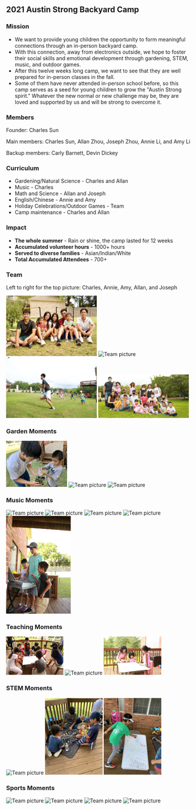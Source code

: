 ## 2021 Austin Strong Backyard Camp

### Mission

* We want to provide young children the opportunity to form meaningful connections through an in-person backyard camp. 
* With this connection, away from electronics outside, we hope to foster their social skills and emotional development through gardening, STEM, music, and outdoor games. 
* After this twelve weeks long camp, we want to see that they are well prepared for in-person classes in the fall. 
* Some of them have never attended in-person school before, so this camp serves as a seed for young children to grow the "Austin Strong spirit." Whatever the new normal or new challenge may be, they are loved and supported by us and will be strong to overcome it. 


### Members

Founder: Charles Sun

Main members: Charles Sun, Allan Zhou, Joseph Zhou, Annie Li, and Amy Li

Backup members: Carly Barnett, Devin Dickey

### Curriculum
* Gardening/Natural Science -  Charles and Allan
* Music - Charles
* Math and Science - Allan and Joseph
* English/Chinese - Annie and Amy
* Holiday Celebrations/Outdoor Games - Team
* Camp maintenance - Charles and Allan

### Impact

* **The whole summer** - Rain or shine, the camp lasted for 12 weeks
* **Accumulated volunteer hours** - 1000+ hours
* **Served to diverse families** - Asian/Indian/White
* **Total Accumulated Attendees** - 700+

### Team

Left to right for the top picture: Charles, Annie, Amy, Allan, and Joseph

<img src="images/Team/Impact.JPG"
     alt="Team picture"
     style="width: 49%" />
<img src="images/Team/G3.JPG"
     alt="Team picture"
     style="width: 49%" />
<img src="images/GCamp2.JPG"
     alt="Team picture"
     style="width: 49%" />
<img src="images/Team/G1WHS.JPG"
     alt="Team picture"
     style="width: 49%" />
    
    
### Garden Moments

<img src="images/Garden/Basil.JPG"
     alt="Team picture"
     style="width: 33%" />
<img src="images/Garden/GCKgrow.JPG"
     alt="Team picture"
     style="width: 33%" />
<img src="images/Garden/K2b.JPG"
     alt="Team picture"
     style="width: 33%" />



### Music Moments

<img src="images/Music/AA_Mus.JPG"
     alt="Team picture"
     style="width: 33%" />
<img src="images/Music/C_Mus7.JPG"
     alt="Team picture"
     style="width: 33%" />
<img src="images/Music/MusTrio.JPG"
     alt="Team picture"
     style="width: 33%" />
<img src="images/Music/C_Mus3.JPG"
     alt="Team picture"
     style="width: 35%" />
<img src="images/Music/C_Mus4.JPG"
     alt="Team picture"
     style="width: 35%" />

### Teaching Moments

<img src="images/Teaching/BackyardCamp.JPG"
     alt="Team picture"
     style="width: 31%" />
<img src="images/Teaching/CC.JPG"
     alt="Team picture"
     style="width: 31%" />
<img src="images/Teaching/CholeIndian.JPG"
     alt="Team picture"
     style="width: 31%" />

     
     
### STEM Moments

<img src="images/Teaching/stem/Lego.JPG"
     alt="Team picture"
     style="width: 31%" />
<img src="images/Teaching/stem/lego4.JPG"
     alt="Team picture"
     style="width: 31%" />
<img src="images/Teaching/stem/lgo.JPG"
     alt="Team picture"
     style="width: 31%" />
<!-- <img src="images/Teaching/stem/Log3.JPG"
     alt="Team picture"
     style="width: 31%" /> -->

### Sports Moments

<img src="images/Outdorr/C_G.JPG"
     alt="Team picture"
     style="width: 31%" />
<img src="images/Outdorr/C_Yard2.JPG"
     alt="Team picture"
     style="width: 31%" />
<img src="images/Outdorr/CA.JPG"
     alt="Team picture"
     style="width: 31%" />
<img src="images/Outdorr/C_Yard4.JPG"
     alt="Team picture"
     style="" />


